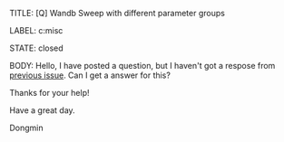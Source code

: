 TITLE:
[Q] Wandb Sweep with different parameter groups

LABEL:
c:misc

STATE:
closed

BODY:
Hello,
I have posted a question, but I haven't got a respose from [previous issue](https://github.com/wandb/wandb/issues/4706).
Can I get a answer for this?

Thanks for your help!

Have a great day.

Dongmin

